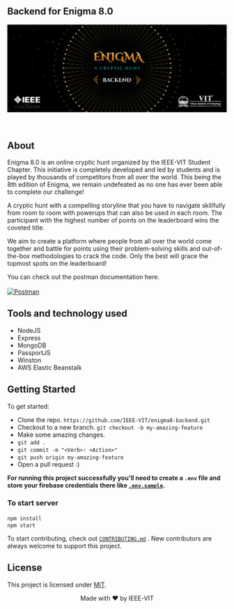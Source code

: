 ## Backend for Enigma 8.0
<p align="center"><img src="https://github.com/IEEE-VIT/enigma8-backend/blob/master/banner.png"/></p>

<br/>

## About

Enigma 8.0 is an online cryptic hunt organized by the IEEE-VIT Student Chapter. This initiative is completely developed and led by students and is played by thousands of competitors from all over the world. This being the 8th edition of Enigma, we remain undefeated as no one has ever been able to complete our challenge!

A cryptic hunt with a compelling storyline that you have to navigate skillfully from room to room with powerups that can also be used in each room. The participant with the highest number of points on the leaderboard wins the coveted title.

We aim to create a platform where people from all over the world come together and battle for points using their problem-solving skills and out-of-the-box methodologies to crack the code. Only the best will grace the topmost spots on the leaderboard!

You can check out the postman documentation here.
<br>
<br>
[![Postman](https://img.shields.io/badge/Postman-FF6C37?style=for-the-badge&logo=postman&logoColor=white)](https://documenter.getpostman.com/view/11026000/UUy1fT2c)

## Tools and technology used

- NodeJS
- Express
- MongoDB
- PassportJS
- Winston
- AWS Elastic Beanstalk


## Getting Started

To get started:

- Clone the repo.
  `https://github.com/IEEE-VIT/enigma8-backend.git`
- Checkout to a new branch.
  `git checkout -b my-amazing-feature`
- Make some amazing changes.
- `git add .`
- `git commit -m "<Verb>: <Action>"`
- `git push origin my-amazing-feature`
- Open a pull request :)

**For running this project successfully you'll need to create a `.env` file and store your firebase credentials there like [`.env.sample`](https://github.com/IEEE-VIT/enigma8-backend/blob/master/.env.sample).**

### To start server

```shell
npm install
npm start
```

To start contributing, check out [`CONTRIBUTING.md`](https://github.com/IEEE-VIT/enigma8-backend/blob/master/CONTRIBUTING.md) . New contributors are always welcome to support this project.

## License

This project is licensed under [MIT](https://github.com/IEEE-VIT/enigma8-backend/blob/master/LICENSE).

<p align="center">Made with ❤ by IEEE-VIT</p>